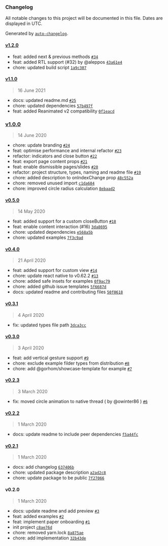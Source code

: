 ### Changelog

All notable changes to this project will be documented in this file. Dates are displayed in UTC.

Generated by [`auto-changelog`](https://github.com/CookPete/auto-changelog).

#### [v1.2.0](https://github.com/gorhom/react-native-paper-onboarding/compare/v1.1.0...v1.2.0)

- feat: added next & previous methods [`#34`](https://github.com/gorhom/react-native-paper-onboarding/pull/34)
- feat: added RTL support (#32) by @aleppos [`43a61e4`](https://github.com/gorhom/react-native-paper-onboarding/commit/43a61e410b3599e3666f79a758c6cab5bb8ae738)
- chore: updated build script [`1a9c307`](https://github.com/gorhom/react-native-paper-onboarding/commit/1a9c307e63dabc503be3787d0e11619a78d46601)

#### [v1.1.0](https://github.com/gorhom/react-native-paper-onboarding/compare/v1.0.0...v1.1.0)

> 16 June 2021

- docs: updated readme.md [`#25`](https://github.com/gorhom/react-native-paper-onboarding/pull/25)
- chore: updated dependencies [`57b497f`](https://github.com/gorhom/react-native-paper-onboarding/commit/57b497fe2b64803a14c39ea74680451883003230)
- feat: added Reanimated v2 compatibility [`0f1eacd`](https://github.com/gorhom/react-native-paper-onboarding/commit/0f1eacdeba103d25bf51d4d859247af12869fb74)

### [v1.0.0](https://github.com/gorhom/react-native-paper-onboarding/compare/v0.5.0...v1.0.0)

> 14 June 2020

- chore: update branding [`#24`](https://github.com/gorhom/react-native-paper-onboarding/pull/24)
- feat: optimise performance and internal refactor [`#23`](https://github.com/gorhom/react-native-paper-onboarding/pull/23)
- refactor: indicators and close button [`#22`](https://github.com/gorhom/react-native-paper-onboarding/pull/22)
- feat: export page content props [`#21`](https://github.com/gorhom/react-native-paper-onboarding/pull/21)
- feat: enable dismissible pages/slides [`#20`](https://github.com/gorhom/react-native-paper-onboarding/pull/20)
- refactor: project structure, types, naming and readme file [`#19`](https://github.com/gorhom/react-native-paper-onboarding/pull/19)
- chore: added description to onIndexChange prop [`48c552a`](https://github.com/gorhom/react-native-paper-onboarding/commit/48c552ab89e70ff70d48705201eeeeae87cc1c07)
- chore: removed unused import [`c1da684`](https://github.com/gorhom/react-native-paper-onboarding/commit/c1da684bef4bc77771bb46a23f77ac57dc7011e3)
- chore: improved circle radius calculation [`8ebaad2`](https://github.com/gorhom/react-native-paper-onboarding/commit/8ebaad260c7b5c4c8a061913ec45a78756c7a25f)

#### [v0.5.0](https://github.com/gorhom/react-native-paper-onboarding/compare/v0.4.0...v0.5.0)

> 14 May 2020

- feat: added support for a custom closeButton [`#18`](https://github.com/gorhom/react-native-paper-onboarding/pull/18)
- feat: enable content interaction (#16) [`3da8695`](https://github.com/gorhom/react-native-paper-onboarding/commit/3da8695875e6c24c41c488dab2b626012899b9e6)
- chore: updated dependencies [`e568a5b`](https://github.com/gorhom/react-native-paper-onboarding/commit/e568a5bd74b7cce2dd24a3f56f58d648153454b3)
- chore: updated examples [`7f3c9ad`](https://github.com/gorhom/react-native-paper-onboarding/commit/7f3c9ad50241f2a64d58c5e099ea37e605fcd7b3)

#### [v0.4.0](https://github.com/gorhom/react-native-paper-onboarding/compare/v0.3.1...v0.4.0)

> 21 April 2020

- feat: added support for custom view [`#14`](https://github.com/gorhom/react-native-paper-onboarding/pull/14)
- chore: update react native to v0.62.2 [`#13`](https://github.com/gorhom/react-native-paper-onboarding/pull/13)
- chore: added safe insets for examples [`0f9ac79`](https://github.com/gorhom/react-native-paper-onboarding/commit/0f9ac7935ee434b8295c88c276db4954e7ee0f36)
- chore: added github issue templates [`5f6687d`](https://github.com/gorhom/react-native-paper-onboarding/commit/5f6687dc74e8f9e616f82de4eed770dc4a1969b9)
- docs: updated readme and contributing files [`50f0618`](https://github.com/gorhom/react-native-paper-onboarding/commit/50f0618f9dccc24be53ae8821af2838eb31992b3)

#### [v0.3.1](https://github.com/gorhom/react-native-paper-onboarding/compare/v0.3.0...v0.3.1)

> 4 April 2020

- fix: updated types file path [`3dca3cc`](https://github.com/gorhom/react-native-paper-onboarding/commit/3dca3ccfeec24f3e168e8db03c3371d5b3ef0ddd)

#### [v0.3.0](https://github.com/gorhom/react-native-paper-onboarding/compare/v0.2.3...v0.3.0)

> 3 April 2020

- feat: add vertical gesture support [`#9`](https://github.com/gorhom/react-native-paper-onboarding/pull/9)
- chore: exclude example filder types from distribution [`#8`](https://github.com/gorhom/react-native-paper-onboarding/pull/8)
- chore: add @gorhom/showcase-template for example [`#7`](https://github.com/gorhom/react-native-paper-onboarding/pull/7)

#### [v0.2.3](https://github.com/gorhom/react-native-paper-onboarding/compare/v0.2.2...v0.2.3)

> 3 March 2020

- fix: moved circle animation to native thread ( by @owinter86 ) [`#6`](https://github.com/gorhom/react-native-paper-onboarding/pull/6)

#### [v0.2.2](https://github.com/gorhom/react-native-paper-onboarding/compare/v0.2.1...v0.2.2)

> 1 March 2020

- docs: update readme to include peer dependencies [`f5a44fc`](https://github.com/gorhom/react-native-paper-onboarding/commit/f5a44fc65111ae07980f58a7fd4c189f0617b43d)

#### [v0.2.1](https://github.com/gorhom/react-native-paper-onboarding/compare/v0.2.0...v0.2.1)

> 1 March 2020

- docs: add changelog [`637406b`](https://github.com/gorhom/react-native-paper-onboarding/commit/637406b24a1fed892993cacc30c219f0e84a4c64)
- chore: updated package description [`a2ad2c8`](https://github.com/gorhom/react-native-paper-onboarding/commit/a2ad2c81ba54cc4f1842dfaec61e5911fa87d617)
- chore: update package to be public [`7f27066`](https://github.com/gorhom/react-native-paper-onboarding/commit/7f2706682ec8bc0bdfbe6f70da92f9111b61ff6b)

#### v0.2.0

> 1 March 2020

- docs: update readme and add preview [`#3`](https://github.com/gorhom/react-native-paper-onboarding/pull/3)
- feat: added examples [`#2`](https://github.com/gorhom/react-native-paper-onboarding/pull/2)
- feat: implement paper onboarding [`#1`](https://github.com/gorhom/react-native-paper-onboarding/pull/1)
- init project [`c8ae76d`](https://github.com/gorhom/react-native-paper-onboarding/commit/c8ae76d14b92f5591089a344fe1a723d7658b5d6)
- chore: removed yarn.lock [`8a875ae`](https://github.com/gorhom/react-native-paper-onboarding/commit/8a875ae768a5331dbb178dbccf1d7314dc574408)
- chore: add implementation [`32b43de`](https://github.com/gorhom/react-native-paper-onboarding/commit/32b43de35891bdc33cc252773cbdab96f1c4df58)
